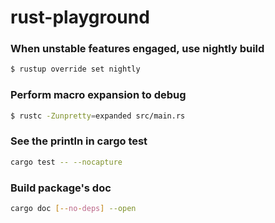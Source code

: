 # rust-playground

### When unstable features engaged, use nightly build
```sh
$ rustup override set nightly
```

### Perform macro expansion to debug
```sh
$ rustc -Zunpretty=expanded src/main.rs
```

### See the println in cargo test
```sh
cargo test -- --nocapture
```

### Build package's doc
```sh
cargo doc [--no-deps] --open
```
